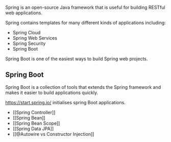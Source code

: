 Spring is an open-source Java framework that is useful for building RESTful web applications.  

Spring contains templates for many different kinds of applications including:
- Spring Cloud
- Spring Web Services
- Spring Security
- Spring Boot

Spring Boot is one of the easiest ways to build Spring web projects. 

## Spring Boot
Spring Boot is a collection of tools that extends the Spring framework and makes it easier to build applications quickly.

https://start.spring.io/ initialises spring Boot applications.

- [[Spring Controller]]
- [[Spring Bean]]
- [[Spring Bean Scope]]
- [[Spring Data JPA]]
- [[@Autowire vs Constructor Injection]]